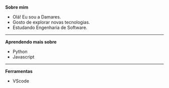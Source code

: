 **Sobre mim**
- Olá! Eu sou a Damares.
- Gosto de explorar novas tecnologias.
- Estudando Engenharia de Software.
---
**Aprendendo mais sobre**
- Python
- Javascript
---
**Ferramentas**
- VScode
